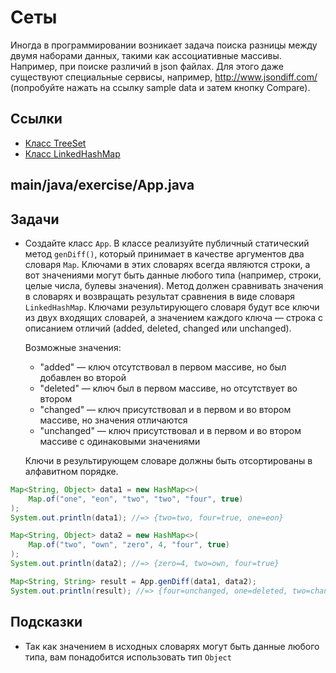 # Сеты

Иногда в программировании возникает задача поиска разницы между двумя наборами данных, такими как ассоциативные массивы. Например, при поиске различий в json файлах. Для этого даже существуют специальные сервисы, например, http://www.jsondiff.com/ (попробуйте нажать на ссылку sample data и затем кнопку Compare).

## Ссылки

* [Класс TreeSet](https://docs.oracle.com/en/java/javase/11/docs/api/java.base/java/util/TreeSet.html)
* [Класс LinkedHashMap](https://docs.oracle.com/en/java/javase/11/docs/api/java.base/java/util/LinkedHashMap.html)

## main/java/exercise/App.java

## Задачи

* Создайте класс `App`. В классе реализуйте публичный статический метод `genDiff()`, который принимает в качестве аргументов два словаря `Map`. Ключами в этих словарях всегда являются строки, а вот значениями могут быть данные любого типа (например, строки, целые числа, булевы значения).
Метод должен сравнивать значения в словарях и возвращать результат сравнения в виде словаря `LinkedHashMap`. Ключами результирующего словаря будут все ключи из двух входящих словарей, а значением каждого ключа — строка с описанием отличий (added, deleted, changed или unchanged).

  Возможные значения:

  * "added" — ключ отсутствовал в первом массиве, но был добавлен во второй
  * "deleted" — ключ был в первом массиве, но отсутствует во втором
  * "changed" — ключ присутствовал и в первом и во втором массиве, но значения отличаются
  * "unchanged" — ключ присутствовал и в первом и во втором массиве с одинаковыми значениями

  Ключи в результирующем словаре должны быть отсортированы в алфавитном порядке.

```java
Map<String, Object> data1 = new HashMap<>(
    Map.of("one", "eon", "two", "two", "four", true)
);
System.out.println(data1); //=> {two=two, four=true, one=eon}

Map<String, Object> data2 = new HashMap<>(
    Map.of("two", "own", "zero", 4, "four", true)
);
System.out.println(data2); //=> {zero=4, two=own, four=true}

Map<String, String> result = App.genDiff(data1, data2);
System.out.println(result); //=> {four=unchanged, one=deleted, two=changed, zero=added}
```

## Подсказки

* Так как значением в исходных словарях могут быть данные любого типа, вам понадобится использовать тип `Object`
